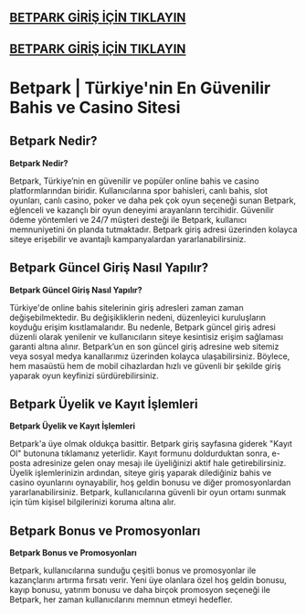 ## [BETPARK GİRİŞ İÇİN TIKLAYIN](https://google.com)
## [BETPARK GİRİŞ İÇİN TIKLAYIN](https://google.com)

# Betpark | Türkiye'nin En Güvenilir Bahis ve Casino Sitesi

## Betpark Nedir?

**Betpark Nedir?**

Betpark, Türkiye’nin en güvenilir ve popüler online bahis ve casino platformlarından biridir. Kullanıcılarına spor bahisleri, canlı bahis, slot oyunları, canlı casino, poker ve daha pek çok oyun seçeneği sunan Betpark, eğlenceli ve kazançlı bir oyun deneyimi arayanların tercihidir. Güvenilir ödeme yöntemleri ve 24/7 müşteri desteği ile Betpark, kullanıcı memnuniyetini ön planda tutmaktadır. Betpark giriş adresi üzerinden kolayca siteye erişebilir ve avantajlı kampanyalardan yararlanabilirsiniz.

## Betpark Güncel Giriş Nasıl Yapılır?

**Betpark Güncel Giriş Nasıl Yapılır?**

Türkiye'de online bahis sitelerinin giriş adresleri zaman zaman değişebilmektedir. Bu değişikliklerin nedeni, düzenleyici kuruluşların koyduğu erişim kısıtlamalarıdır. Bu nedenle, Betpark güncel giriş adresi düzenli olarak yenilenir ve kullanıcıların siteye kesintisiz erişim sağlaması garanti altına alınır. Betpark’un en son güncel giriş adresine web sitemiz veya sosyal medya kanallarımız üzerinden kolayca ulaşabilirsiniz. Böylece, hem masaüstü hem de mobil cihazlardan hızlı ve güvenli bir şekilde giriş yaparak oyun keyfinizi sürdürebilirsiniz.

## Betpark Üyelik ve Kayıt İşlemleri

**Betpark Üyelik ve Kayıt İşlemleri**

Betpark'a üye olmak oldukça basittir. Betpark giriş sayfasına giderek "Kayıt Ol" butonuna tıklamanız yeterlidir. Kayıt formunu doldurduktan sonra, e-posta adresinize gelen onay mesajı ile üyeliğinizi aktif hale getirebilirsiniz. Üyelik işlemlerinizin ardından, siteye giriş yaparak dilediğiniz bahis ve casino oyunlarını oynayabilir, hoş geldin bonusu ve diğer promosyonlardan yararlanabilirsiniz. Betpark, kullanıcılarına güvenli bir oyun ortamı sunmak için tüm kişisel bilgilerinizi koruma altına alır.

## Betpark Bonus ve Promosyonları

**Betpark Bonus ve Promosyonları**

Betpark, kullanıcılarına sunduğu çeşitli bonus ve promosyonlar ile kazançlarını artırma fırsatı verir. Yeni üye olanlara özel hoş geldin bonusu, kayıp bonusu, yatırım bonusu ve daha birçok promosyon seçeneği ile Betpark, her zaman kullanıcılarını memnun etmeyi hedefler.
